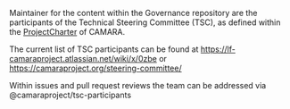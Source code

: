 Maintainer for the content within the Governance repository are the participants of the Technical Steering Committee (TSC), as defined within the [ProjectCharter](https://github.com/camaraproject/Governance/blob/main/ProjectCharter.md) of CAMARA.

The current list of TSC participants can be found at https://lf-camaraproject.atlassian.net/wiki/x/0zbe or https://camaraproject.org/steering-committee/

Within issues and pull request reviews the team can be addressed via @camaraproject/tsc-participants
